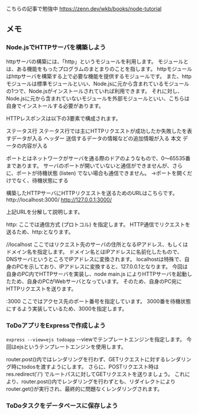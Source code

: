 こちらの記事で勉強中
https://zenn.dev/wkb/books/node-tutorial

## メモ
### Node.jsでHTTPサーバを構築しよう

httpサーバの構築には、「http」というモジュールを利用します。
モジュールとは、ある機能をもったプログラムのまとまりのことを指します。
httpモジュールはhttpサーバを構築する上で必要な機能を提供するモジュールです。
また、httpモジュールは標準モジュールといい、Node.jsに元から含まれているモジュールの1つで、Node.jsがインストールされていれば利用できます。
それに対し、Node.jsに元から含まれていないモジュールを外部モジュールといい、こちらは自身でインストールする必要があります。

HTTPレスポンスは以下の3要素で構成されます。

ステータス行
ステータス行では主にHTTPリクエストが成功したか失敗したを表すデータが入る
ヘッダー
送信するデータの情報などの追加情報が入る
本文
データの内容が入る

ポートとはネットワークがサーバを通る際のドアのようなもので、0〜65535番まであります。
サーバのポートが開いていないと通信ができませんが、さらに、ポートが待機状態 (listen) でない場合も通信できません。
→ポートを開くだけでなく、待機状態にする

構築したHTTPサーバにHTTPリクエストを送るためのURLはこちらです。
http://localhost:3000/
http://127.0.0.1:3000/

上記URLを分解して説明します。

http:
ここでは通信方式 (プロトコル) を指定します。
HTTP通信でリクエストを送るため、http:となります。

//localhost
ここではリクエスト先のサーバの住所となるIPアドレス、もしくはドメイン名を指定します。
ドメイン名とはIPアドレスに名前化したもので、DNSサーバというところでIPアドレスに変換されます。
localhostは特殊で、自身のPCを示しており、IPアドレスに変換すると、127.0.0.1となります。
今回は自身のPC内でHTTPサーバを実装し、node main.js によりHTTPサーバを起動したため、自身のPCがWebサーバとなっています。
そのため、自身のPC宛にHTTPリクエストを送ります。

:3000
ここではアクセス先のポート番号を指定しています。
3000番を待機状態にするよう実装しているため、3000を指定します。

### ToDoアプリをExpressで作成しよう
`express --view=ejs todoapp`
--viewでテンプレートエンジンを指定します。
今回はejsというテンプレートエンジンを使用します。

router.post()内ではレンダリングを行わず、GETリクエストに対するレンダリング時にtodosを渡すようにします。
さらに、POSTリクエスト時は res.redirect('/') でルートパスに対してGETリクエストを送りましょう。
これにより、router.post()内でレンダリングを行わずとも、リダイレクトによりrouter.get()が実行され、最終的に問題なくレンダリングされます。

### ToDoタスクをデータベースに保存しよう
